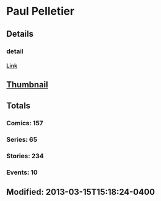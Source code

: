 # Paul  Pelletier 
## Details
### detail
#### [Link](http://marvel.com/comics/creators/559/paul_pelletier?utm_campaign=apiRef&utm_source=225578a89fc76f3d20fbffda5d17a88d)
## [Thumbnail](http://i.annihil.us/u/prod/marvel/i/mg/6/10/4bc5dc0267714.jpg)
## Totals
### Comics: 157
### Series: 65
### Stories: 234
### Events: 10
## Modified: 2013-03-15T15:18:24-0400